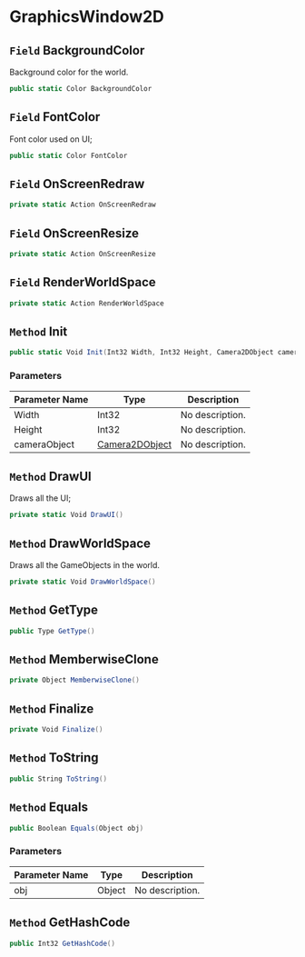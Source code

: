 # GraphicsWindow2D

## `Field` BackgroundColor
Background color for the world.
```csharp
public static Color BackgroundColor
```


## `Field` FontColor
Font color used on UI;
```csharp
public static Color FontColor
```


## `Field` OnScreenRedraw

```csharp
private static Action OnScreenRedraw
```


## `Field` OnScreenResize

```csharp
private static Action OnScreenResize
```


## `Field` RenderWorldSpace

```csharp
private static Action RenderWorldSpace
```


## `Method` Init

```csharp
public static Void Init(Int32 Width, Int32 Height, Camera2DObject cameraObject)
```
### Parameters

| Parameter Name | Type | Description |
| --------- | --------- | --------- |
| Width | Int32 | No description. |
| Height | Int32 | No description. |
| cameraObject | [Camera2DObject](https://thiagomvas.github.io/GameEngine/Entities/Camera2DObject.html) | No description. |


## `Method` DrawUI
Draws all the UI;
```csharp
private static Void DrawUI()
```


## `Method` DrawWorldSpace
Draws all the GameObjects in the world.
```csharp
private static Void DrawWorldSpace()
```


## `Method` GetType

```csharp
public Type GetType()
```


## `Method` MemberwiseClone

```csharp
private Object MemberwiseClone()
```


## `Method` Finalize

```csharp
private Void Finalize()
```


## `Method` ToString

```csharp
public String ToString()
```


## `Method` Equals

```csharp
public Boolean Equals(Object obj)
```
### Parameters

| Parameter Name | Type | Description |
| --------- | --------- | --------- |
| obj | Object | No description. |


## `Method` GetHashCode

```csharp
public Int32 GetHashCode()
```

